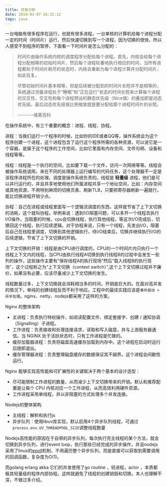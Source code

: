 ```yaml
---
title: 并发分析
date: 2019-03-07 16:32:12
tags: java
---
```


一台电脑有很多程序在运行，也就有很多进程，一台单核的计算机给每个进程分配一定的时间（时间片）运行，然后快速切换到写一个进程，因为切换的很快，所以人感受不到程序的暂停，下面看一下时间片是怎么分配的：

>时间片由操作系统内核的调度程序分配给每个进程。首先，内核会给每个进程分配相等的初始时间片，然后每个进程轮番地执行相应的时间，当所有进程都处于时间片耗尽的状态时，内核会重新为每个进程计算并分配时间片，如此往复。  
>
>尽管初始时间片基本相等，但是后续被分配到的时间片长短并不是相等的，系统通过测量进程处于“睡眠”和“正在运行”状态的时间长短来计算每个进程的交互性，交互性和每个进程预设的静态优先级（Nice值）的叠加即是动态优先级，最后动态优先级按比例缩放就是要分配给那个进程时间片的长短。  
>
>--------维基百科

在操作系统中，有三个重要的概念：进程、线程、协程。

进程：当我们运行一个程序的时候，比如你的IDE或者QQ等，操作系统会为这个程序创建一个进程，这个进程包含了运行这个程序所需的各种资源，可以说它是一个容器，是属于这个程序的工作空间，比如它里面有内存空间、文件句柄、设备和线程等等。

线程：线程是一个执行的空间，比如要下载一个文件，访问一次网络等等。线程会被操作系统调用，来在不同的处理器上运行编写的代码任务，这个处理器不一定是该程序进程所在的处理。调度是操作系统负责的。线程是 **轻量级** 进程，他们是可以并行运行的，并且共享地使用他们所属进程共享一个地址空间，比如：内存空间或其他资源，不用特别麻烦的切换页表、刷新TLB，只要把寄存器刷新一遍就行，能比切换进程开销少点。

协程：自己在进程或线程里面写一个逻辑流调度的东西，这样就节省了上下文切换的消耗，这个就叫协程。举例来说：遇到I\O阻塞问题，可以多开一个线程去执行I/O操作，当阻塞的时候，cpu会切换线程，执行其他线程，等这次I/O完成后，切换回这个线程，执行后续逻辑。对于协程来说，只有一个线程，先发出I/O，阻塞后自己在线程里调度，切换到其他逻辑执行，待I/O结束后，切换并继续执行I/O的后续逻辑，节省了上下文切换的开销。

上下文切换的开销：线程是由CPU进行调度的，CPU的一个时间片内只执行一个线程上下文内的线程，当CPU由执行线程A切换到执行线程B的过程中会发生一些列的操作，这些操作主要有”保存线程A的执行现场“然后”载入线程B的执行现场”，这个过程称之为“上下文切换（context switch）”,这个上下文切换过程并不廉价，如果没有必要，应该尽量减少上下文切换的发生。

线程数量过多，上下文切换就会消耗相当多的时间，开销是巨大的。在面对高并发的情况下，单纯的创建线程反而不利于响应。工程中的最佳实践应该是`事件驱动 + 异步处理`。nginx、netty、nodejs都采用了这样的方案。

Nginx 的整体架构

- 主进程：负责执行特权操作，如阅读配置文件、绑定套接字、创建 / 通知协调（Signalling）子进程。
- 工作进程：负责接收和处理连接请求，读取和写入磁盘，并与上游服务器通信。当 NGINX 处于活跃状态时，只有工作进程是忙碌的。
- 缓存加载器进程：负责将磁盘高速缓存加载到内存中。这个进程在启动时运行后随即退出。
- 缓存管理器进程：负责整理磁盘缓存的数据保证其不越界。这个进程会间歇性运行。

Nginx 能够实现高性能和可扩展性的关键取决于两个基本的设计选型：

- 尽可能限制工作进程的数量，从而减少上下文切换带来的开销。默认和推荐配置是让每个 CPU 内核对应一个工作进程，从而高效利用硬件资源。
- 工作进程采用单线程，并以非阻塞的方式处理多个并发连接。

Nodejs的整体架构

- 主线程：解析和执行js
- 异步队列：使用libuv库实现，默认启用4个异步队列线程，可通过`process.env.UV_THREADPOOL_SIZE`调整线程数量

Nodejs高性能的原因在于自带的异步队列，每次执行完主线程的某个方法，就会切换到异步队列，进行event loop，执行那些已经完成的异步操作，并且nodejs采用了linux的[epoll](https://www.zhihu.com/question/20122137/answer/14049112)机制，不用遍历整个异步队列，而是直接可以获取到需要调用的回调函数，复杂度为O(1)。

而golang erlang akka 它们的并发使用了go routine ，轻进程，actor ，本质都极其轻量级的程序内部协程。这样就避免了线程的创建销毁和切换。本人也理解不深，不做过多介绍。